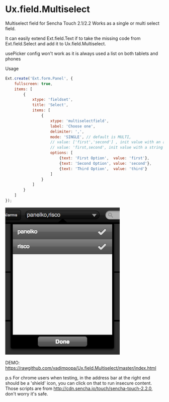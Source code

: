 Ux.field.Multiselect
====================

Multiselect field for Sencha Touch 2.1/2.2 Works as a single or multi select field.

It can easily extend Ext.field.Text if to take the missing code from Ext.field.Select and add it to Ux.field.Multiselect.

usePicker config won't work as it is always used a list on both tablets and phones

Usage
```javascript
Ext.create('Ext.form.Panel', {
    fullscreen: true,
    items: [
        {
            xtype: 'fieldset',
            title: 'Select',
            items: [
                {
                    xtype: 'multiselectfield',
                    label: 'Choose one',
                    delimiter: ',', 
                    mode: 'SINGLE', // default is MULTI,
                    // value: ['first','second'] , init value with an array
                    // value: 'first,second', init value with a string
                    options: [
                        {text: 'First Option',  value: 'first'},
                        {text: 'Second Option', value: 'second'},
                        {text: 'Third Option',  value: 'third'}
                    ]
                }
            ]
        }
    ]
});
```

![Multiselect field](screenshot.png)

DEMO: https://rawgithub.com/vadimpopa/Ux.field.Multiselect/master/index.html

p.s For chrome users when testing, in the address bar at the right end should be a 'shield' icon, you can click on that to run insecure content. Those scripts are from http://cdn.sencha.io/touch/sencha-touch-2.2.0, don't worry it's safe.
 